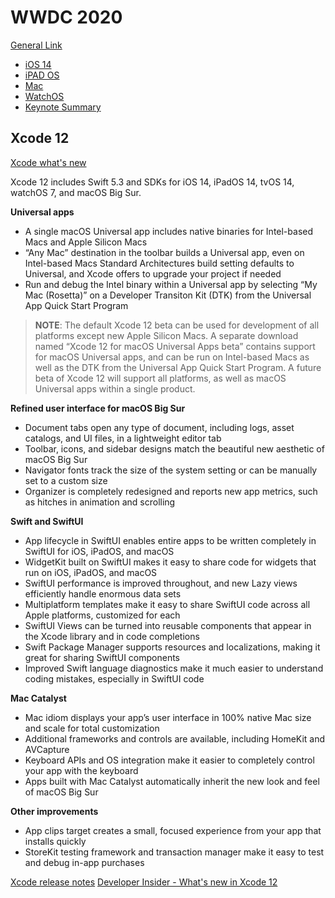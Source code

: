 # WWDC 2020

[General Link](https://www.apple.com/apple-events/june-2020/)
- [iOS 14](https://www.apple.com/ios/ios-14-preview/)
- [iPAD OS](https://www.apple.com/ipados/ipados-preview/)
- [Mac](https://www.apple.com/macos/big-sur-preview/)
- [WatchOS](https://www.apple.com/watchos/watchos-preview/)
- [Keynote Summary](https://www.youtube.com/watch?v=_Q8AKghK44M)


## Xcode 12
 [Xcode what's new](https://developer.apple.com/xcode/whats-new/)
 
 Xcode 12 includes Swift 5.3 and SDKs for iOS 14, iPadOS 14, tvOS 14, watchOS 7, and macOS Big Sur.

 **Universal apps**
   - A single macOS Universal app includes native binaries for Intel-based Macs and Apple Silicon Macs
   - “Any Mac” destination in the toolbar builds a Universal app, even on Intel-based Macs
   Standard Architectures build setting defaults to Universal, and Xcode offers to upgrade your project if needed
   - Run and debug the Intel binary within a Universal app by selecting “My Mac (Rosetta)” on a Developer Transiton Kit (DTK)
   from the Universal App Quick Start Program
   
   >**NOTE**: The default Xcode 12 beta can be used for development of all platforms except new Apple Silicon Macs. 
   A separate download named “Xcode 12 for macOS Universal Apps beta” contains support for macOS Universal apps, and
   can be run on Intel-based Macs as well as the DTK from the Universal App Quick Start Program. A future beta of 
   Xcode 12 will support all platforms, as well as macOS Universal apps within a single product.

 **Refined user interface for macOS Big Sur**
  - Document tabs open any type of document, including logs, asset catalogs, and UI files, in a lightweight editor tab
  - Toolbar, icons, and sidebar designs match the beautiful new aesthetic of macOS Big Sur
  - Navigator fonts track the size of the system setting or can be manually set to a custom size
  - Organizer is completely redesigned and reports new app metrics, such as hitches in animation and scrolling
  
  **Swift and SwiftUI**
  
  - App lifecycle in SwiftUI enables entire apps to be written completely in SwiftUI for iOS, iPadOS, and macOS
  - WidgetKit built on SwiftUI makes it easy to share code for widgets that run on iOS, iPadOS, and macOS
  - SwiftUI performance is improved throughout, and new Lazy views efficiently handle enormous data sets
  - Multiplatform templates make it easy to share SwiftUI code across all Apple platforms, customized for each
  - SwiftUI Views can be turned into reusable components that appear in the Xcode library and in code completions
  - Swift Package Manager supports resources and localizations, making it great for sharing SwiftUI components
  - Improved Swift language diagnostics make it much easier to understand coding mistakes, especially in SwiftUI code

 **Mac Catalyst**
  - Mac idiom displays your app’s user interface in 100% native Mac size and scale for total customization
  - Additional frameworks and controls are available, including HomeKit and AVCapture
  - Keyboard APIs and OS integration make it easier to completely control your app with the keyboard
  - Apps built with Mac Catalyst automatically inherit the new look and feel of macOS Big Sur
  
  **Other improvements**
  - App clips target creates a small, focused experience from your app that installs quickly
  - StoreKit testing framework and transaction manager make it easy to test and debug in-app purchases
 
 [Xcode release notes](https://developer.apple.com/documentation/xcode-release-notes)
 [Developer Insider - What's new in Xcode 12](https://developerinsider.co/whats-new-in-xcode-12/)
 
